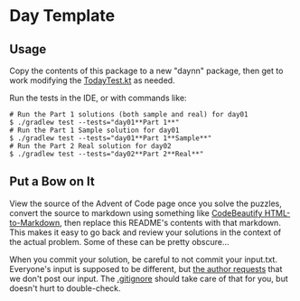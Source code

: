# Day Template

## Usage

Copy the contents of this package to a new "daynn" package, then get to work modifying
the [TodayTest.kt](ResonantCollinearityTest.kt) as needed.

Run the tests in the IDE, or with commands like:

```shell
# Run the Part 1 solutions (both sample and real) for day01
$ ./gradlew test --tests="day01**Part 1**"
# Run the Part 1 Sample solution for day01
$ ./gradlew test --tests="day01**Part 1**Sample**"
# Run the Part 2 Real solution for day02
$ ./gradlew test --tests="day02**Part 2**Real**"
```

## Put a Bow on It

View the source of the Advent of Code page once you solve the puzzles,
convert the source to markdown using something
like [CodeBeautify HTML-to-Markdown](https://codebeautify.org/html-to-markdown),
then replace this README's contents with that markdown. This makes it easy to go back and review your solutions in the
context of the actual problem. Some of these can be pretty obscure...

When you commit your solution, be careful to not commit your input.txt. Everyone's input is supposed to be different,
but [the author requests](https://www.reddit.com/r/adventofcode/comments/e7khy8/comment/fa13hb9/?utm_source=share&utm_medium=web2x&context=3)
that we don't post our input. The [.gitignore](../../../../.gitignore) should take care of that for you, but doesn't
hurt to double-check.
